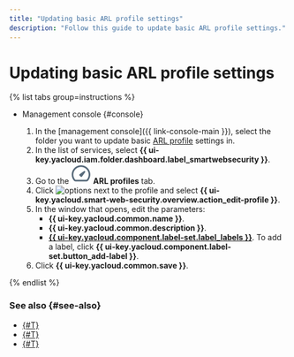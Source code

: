 ```yaml
---
title: "Updating basic ARL profile settings"
description: "Follow this guide to update basic ARL profile settings."
---
```


# Updating basic ARL profile settings

{% list tabs group=instructions %}

- Management console {#console}

  1. In the [management console]({{ link-console-main }}), select the folder you want to update basic [ARL profile](../concepts/arl.md) settings in.
  1. In the list of services, select **{{ ui-key.yacloud.iam.folder.dashboard.label_smartwebsecurity }}**.
  1. Go to the ![image](../../_assets/smartwebsecurity/arl.svg) **ARL profiles** tab.
  1. Click ![options](../../_assets/console-icons/ellipsis.svg) next to the profile and select **{{ ui-key.yacloud.smart-web-security.overview.action_edit-profile }}**.
  1. In the window that opens, edit the parameters:
      * **{{ ui-key.yacloud.common.name }}**​.
      * **{{ ui-key.yacloud.common.description }}**​.
      * [**{{ ui-key.yacloud.component.label-set.label_labels }}**](../../resource-manager/concepts/labels.md). To add a label, click **{{ ui-key.yacloud.component.label-set.button_add-label }}**.
  1. Click **{{ ui-key.yacloud.common.save }}**.

{% endlist %}

### See also {#see-also}

* [{#T}](arl-profile-delete.md)
* [{#T}](arl-rule-add.md)
* [{#T}](arl-rule-update.md)

